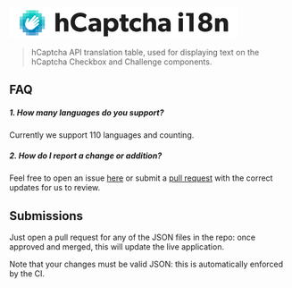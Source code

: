![logo](/logo.png)

> hCaptcha API translation table, used for displaying text on the hCaptcha Checkbox and Challenge components.


## FAQ
##### 1. How many languages do you support?
Currently we support 110 languages and counting.

##### 2. How do I report a change or addition?
Feel free to open an issue [here](https://github.com/hCaptcha/hcaptcha-i18n/issues) or submit a [pull request](https://github.com/hCaptcha/hcaptcha-i18n/pulls) with the correct updates for us to review.

## Submissions

Just open a pull request for any of the JSON files in the repo: once approved and merged, this will update the live application.

Note that your changes must be valid JSON: this is automatically enforced by the CI.
